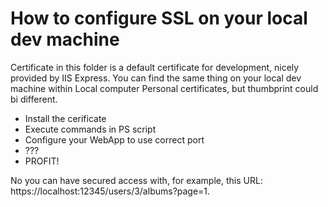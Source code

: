 ﻿# How to configure SSL on your local dev machine

Certificate in this folder is a default certificate for development, nicely provided by IIS Express.
You can find the same thing on your local dev machine within Local computer Personal certificates, but thumbprint could bi different.

* Install the cerificate
* Execute commands in PS script
* Configure your WebApp to use correct port
* ???
* PROFIT!

No you can have secured access with, for example, this URL: https://localhost:12345/users/3/albums?page=1.